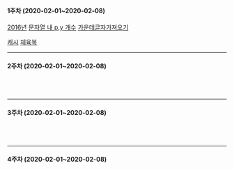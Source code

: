#### 1주차 (2020-02-01~2020-02-08)
<!-- (하)  -->
[2016년](https://programmers.co.kr/learn/courses/30/lessons/12901)
[문자열 내 p,y 개수](https://programmers.co.kr/learn/courses/30/lessons/12916)
[가운데글자가져오기](https://programmers.co.kr/learn/courses/30/lessons/12903?language=java)
<br>

<!-- (중)  -->
[캐시](https://github.com/TheCopiens/algorithm-study/blob/master/source/ohhako/coding%20test/kakao/%EC%BA%90%EC%8B%9C.md)
[체육복](https://github.com/TheCopiens/algorithm-study/blob/ohhako/source/ohhako/200202_greedy.md)
<!-- (상)  -->

---
#### 2주차 (2020-02-01~2020-02-08)
<!-- (하)  -->
<br>
<!-- (중)  -->
<br>
<!-- (상)  -->

---
#### 3주차 (2020-02-01~2020-02-08)
<!-- (하)  -->
<br>
<!-- (중)  -->
<br>
<!-- (상)  -->

---
#### 4주차 (2020-02-01~2020-02-08)

<!-- (하)  -->
<br>
<!-- (중)  -->
<br>
<!-- (상)  -->

